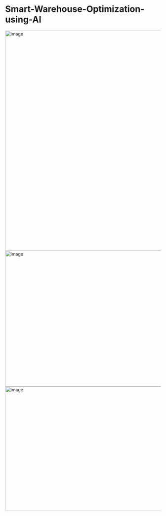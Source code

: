 # Smart-Warehouse-Optimization-using-AI



<img width="746" height="714" alt="image" src="https://github.com/user-attachments/assets/f8e1fda6-e947-41fb-92e9-f36cb09642eb" />

<img width="1032" height="440" alt="image" src="https://github.com/user-attachments/assets/bdb82272-5ca4-427c-b401-350f61572565" />

<img width="634" height="404" alt="image" src="https://github.com/user-attachments/assets/86901e14-130d-47f0-ad12-f01030551090" />
